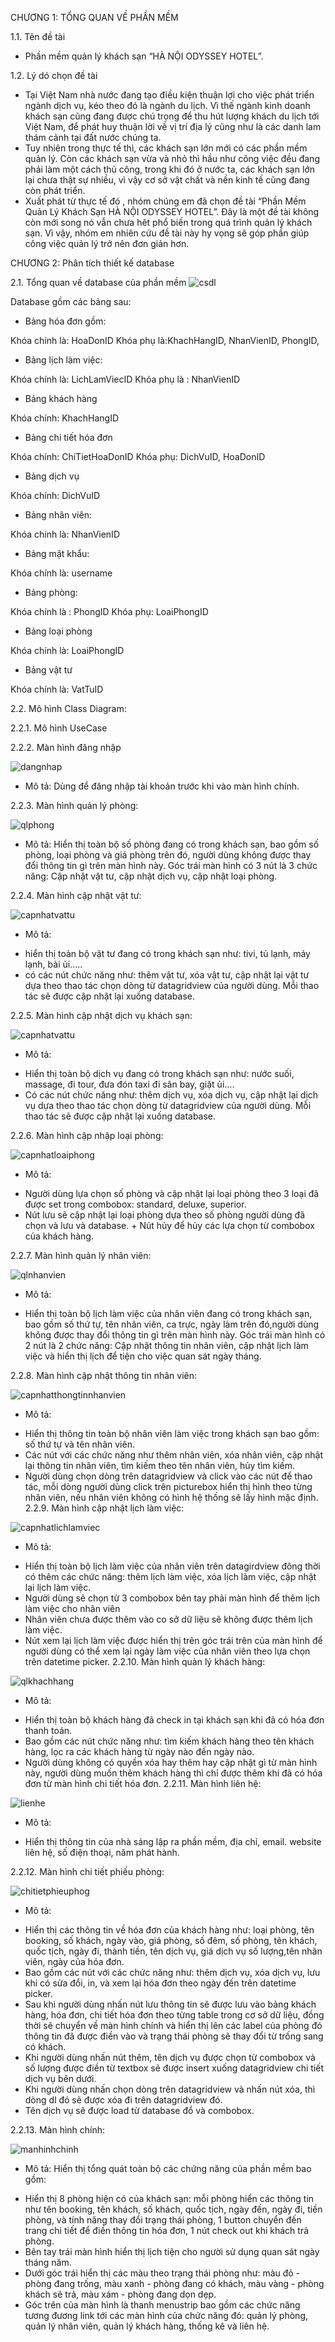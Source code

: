 CHƯƠNG 1: TỔNG QUAN VỀ PHẦN MỀM

1.1.	Tên đề tài
-	Phần mềm quản lý khách sạn “HÀ NỘI ODYSSEY HOTEL”.

1.2.	Lý dó chọn đề tài
-	Tại Việt Nam nhà nước đang tạo điều kiện thuận lợi cho việc phát triển ngành dịch vụ, kéo theo đó là ngành du lịch. Vì thế ngành kinh doanh khách sạn cũng đang được chú trọng để thu hút lượng khách du lịch tới Việt Nam, để phát huy thuận lời về vị trí địa lý cũng như là các danh lam thám cảnh tại đất nước chúng ta.
-	Tuy nhiên trong thực tế thì, các khách sạn lớn mới có các phần mềm quản lý. Còn các khách sạn vừa và nhỏ thì hầu như công việc đều đang phải làm một cách thủ công, trong khi đó ở nước ta, các khách sạn lớn lại chưa thật sự nhiều, vì vậy cơ sở vật chất và nền kinh tế cũng đang còn phát triển.
-	Xuất phát từ thực tế đó , nhóm chúng em đã chọn đề tài “Phần Mềm Quản Lý Khách Sạn HÀ NỘI ODYSSEY HOTEL”. Đây là một đề tài không còn mới song nó vẫn chưa hêt phổ biến trong quá trình quản lý khách sạn. Vì vậy, nhóm em nhiên cứu đề tài này hy vọng sẽ góp phần giúp công việc quản lý trở nên đơn giản hơn.

CHƯƠNG 2: Phân tích thiết kế database

2.1.	Tổng quan về database của phần mềm
![csdl](https://user-images.githubusercontent.com/41892269/98458776-b17e0780-21c6-11eb-92b7-0a95a9285105.png)
 
Database gồm các bảng sau:
-	 Bảng hóa đơn gồm:
 
 Khóa chính là: HoaDonID
Khóa phụ là:KhachHangID, NhanVienID, PhongID, 


-	Bảng lịch làm việc:
 
 Khóa chính là: LichLamViecID
Khóa phụ là : NhanVienID

-	Bảng khách hàng
 
Khóa chính: KhachHangID

-	Bảng chi tiết hóa đơn
 
Khóa chính: ChiTietHoaDonID
Khóa phụ: DichVuID, HoaDonID

-	Bảng dịch vụ
 
Khóa chính: DichVuID

-	Bảng nhân viên:
 
Khóa chính là: NhanVienID

-	Bảng mật khẩu:
	 
Khóa chính là: username

-	Bảng phòng:
 
Khóa chính là : PhongID
Khóa phụ: LoaiPhongID

-	Bảng loại phòng
 
Khóa chính là: LoaiPhongID

-	Bảng vật tư
 
Khóa chính là: VatTuID


2.2.	Mô hình Class Diagram:
 
2.2.1.	Mô hình UseCase


2.2.2.	Màn hình đăng nhập

![dangnhap](https://user-images.githubusercontent.com/41892269/98459130-56e6aa80-21ca-11eb-9a3b-77ca3942121a.png)
 
-	Mô tả: Dùng để đăng nhập tài khoản trước khi vào màn hình chính. 

2.2.3.	Màn hình quản lý phòng:

![qlphong](https://user-images.githubusercontent.com/41892269/98459174-c6f53080-21ca-11eb-954c-802562ccb17b.png)
 
-	Mô tả: Hiển thị toàn bộ số phòng đang có trong khách sạn, bao gồm số phòng, loại phòng và giá phòng trên đó, người dùng không được thay đổi thông tin gì trên màn hình này. Góc trái màn hình có 3 nút là 3 chức năng: Cập nhật vật tư, cập nhật dịch vụ, cập nhật loại phòng.

2.2.4.	Màn hình cập nhật vật tư:

![capnhatvattu](https://user-images.githubusercontent.com/41892269/98459472-ab3f5980-21cd-11eb-9164-d497b42b53cf.png)

-	Mô tả:
 + hiển thị toàn bộ vật tư đang có trong khách sạn như: tivi, tủ lạnh, máy lạnh, bài ủi.....
+ có các nút chức năng như: thêm vật tư, xóa vật tư, cập nhật lại vật tư dựa theo thao tác chọn dòng từ datagridview của người dùng. Mỗi thao tác sẽ được cập nhật lại xuống database. 

2.2.5.	Màn hình cập nhật dịch vụ khách sạn:

![capnhatvattu](https://user-images.githubusercontent.com/41892269/98459190-e4c29580-21ca-11eb-860b-3057a6ac1303.png)
	 
   - Mô tả: 
+ Hiển thị toàn bộ dịch vụ đang có trong khách sạn như: nước suối, massage, đi tour, đưa đón taxi đi sân bay, giặt ủi....
+ Có các nút chức năng như: thêm dịch vụ, xóa dịch vụ, cập nhật lại dịch vụ dựa theo thao tác chọn dòng từ datagridview của người dùng. Mỗi thao tác sẽ được cập nhật lại xuống database.

2.2.6.	Màn hình cập nhập loại phòng:

![capnhatloaiphong](https://user-images.githubusercontent.com/41892269/98459199-0459be00-21cb-11eb-9049-5dc2fed306cb.png)
 
-	Mô tả:
+ Người dùng lựa chọn số phòng và cập nhật lại loại phòng theo 3 loại đã được set trong combobox: standard, deluxe, superior.
+ Nút lưu sẽ cập nhật lại loại phòng dựa theo số phòng người dùng đã chọn và lưu và database.
      +  Nút hủy để hủy các lựa chọn từ combobox của khách hàng.

2.2.7.	Màn hình quản lý nhân viên:
 
![qlnhanvien](https://user-images.githubusercontent.com/41892269/98459202-1b001500-21cb-11eb-811c-2733658e03a5.png)

-	Mô tả:
+ Hiển thị toàn bộ lịch làm việc của nhân viên đang có trong khách sạn, bao gồm số thứ tự, tên nhân viên, ca trực, ngày làm  trên đó,người dùng không được thay đổi thông tin gì trên màn hình này. Góc trái màn hình có 2 nút là 2 chức năng: Cập nhật thông tin nhân viên, cập nhật lịch làm việc và hiển thị lịch để tiện cho việc quan sát ngày tháng.

2.2.8.	Màn hình cập nhật thông tin nhân viên:
 
![capnhatthongtinnhanvien](https://user-images.githubusercontent.com/41892269/98459209-33702f80-21cb-11eb-85dc-1fb0cf596090.png)

- Mô tả:
+ Hiển thị thông tin toàn bộ nhân viên làm việc trong khách sạn bao gồm: số thứ tự và tên nhân viên.
+ Các nút với các chức năng như thêm nhân viên, xóa nhân viên, cập nhật lại thông tin nhân viên, tìm kiếm theo tên nhân viên, hủy tìm kiếm.
+ Người dùng chọn dòng trên datagridview và click vào các nút để thao tác, mỗi dòng người dùng click trên picturebox hiển thị hình theo từng nhân viên, nếu nhân viên không có hình hệ thống sẽ lấy hình mặc định.
2.2.9.	Màn hình cập nhật lịch làm việc:

![capnhatlichlamviec](https://user-images.githubusercontent.com/41892269/98459216-471b9600-21cb-11eb-84fe-dd59fec6339e.png)

-	Mô tả:
+ Hiển thị toàn bộ lịch làm việc của nhân viên trên datagirdview đông thời có thêm các chức năng: thêm lịch làm việc, xóa lịch làm việc, cập nhật lại lịch làm việc.
+ Người dùng sẽ chọn từ 3 combobox bên tay phải màn hình để thêm lịch làm việc cho nhân viên
+ Nhân viên chưa được thêm vào co sở dữ liệu sẽ không được thêm lịch làm việc.
+ Nút xem lại lịch làm việc được hiển thị trên góc trái trên của màn hình để người dùng có thể xem lại ngày làm việc của nhân viên theo lựa chọn trên datetime picker. 
2.2.10.	Màn hình quản lý khách hàng:

![qlkhachhang](https://user-images.githubusercontent.com/41892269/98459222-5864a280-21cb-11eb-808a-ea266c72273d.png)
 
-	Mô tả:
+ Hiển thị toàn bộ khách hàng đã check in tại khách sạn khi đã có hóa đơn thanh toán.
+ Bao gồm các nút chức năng như: tìm kiếm khách hàng theo tên khách hàng, lọc ra các khách hàng từ ngày nào đến ngày nào.
+ Người dùng không có quyền xóa hay thêm hay cập nhật gì từ màn hình này, người dùng muốn thêm khách hàng thì chỉ được thêm khi đã có hóa đơn từ màn hình chi tiết hóa đơn.
2.2.11.	Màn hình liên hệ:

![lienhe](https://user-images.githubusercontent.com/41892269/98459272-feb0a800-21cb-11eb-9dfb-0035f88e218d.png)
 
-	Mô tả:
+ Hiển thị thông tin của nhà sáng lập ra phần mềm, địa chỉ, email. website liên hệ, số điện thoại, năm phát hành.

2.2.12.	Màn hình chi tiết phiếu phòng:

![chitietphieuphog](https://user-images.githubusercontent.com/41892269/98459282-125c0e80-21cc-11eb-9641-9492c257177a.png)

-	Mô tả:
+ Hiển thị các thông tin về hóa đơn của khách hàng như: loại phòng, tên booking, số khách, ngày vào,
giá phòng, số đêm, số phòng, tên khách, quốc tịch, ngày đi, thành tiền, tên dịch vụ, giá dịch vụ
số lượng,tên nhân viên, ngày của hóa đơn.
+ Bao gồm các nút với các chức năng như: thêm dịch vụ, xóa dịch vụ, lưu khi có sửa đổi, in, và xem lại hóa đơn theo ngày đến trên datetime picker.
+ Sau khi người dùng nhấn nút lưu thông tin sẽ được lưu vào bảng khách hàng, hóa đơn, chi tiết hóa đơn theo từng table trong cơ sở dữ liệu, đồng thời sẽ chuyển về màn hình chính và hiển thị lên các label của phòng đó thông tin đã được điền vào và trạng thái phòng sẽ thay đổi từ trống sang có khách.
+ Khi người dùng nhấn nút thêm, tên dịch vụ được chọn từ combobox và số lượng được điền từ textbox sẽ được insert xuống datagridview chi tiết dịch vụ bên dưới.
+ Khi người dùng nhấn chọn dòng trên datagridview và nhấn nút xóa, thì dòng dl đó sẽ được xóa đi trên datagridview đó.
+ Tên dịch vụ sẽ được load từ database đổ và combobox.


2.2.13.	Màn hình chính:

![manhinhchinh](https://user-images.githubusercontent.com/41892269/98459306-37e91800-21cc-11eb-967c-3558af74fcbe.png)

-	Mô tả: Hiển thị tổng quát toàn bộ các chứng năng của phần mềm bao gồm:
+ Hiển thị 8 phòng hiện có của khách sạn: mỗi phòng hiển các thông tin như tên booking, tên khách, số khách, quốc tịch, ngày đến, ngày đi, tiền phòng, và tính năng thay đổi trạng thái phòng, 1 button chuyển đến trang chi tiết để điền thông tin hóa đơn, 1 nút check out khi khách trả phòng.
+ Bên tay trái màn hình hiển thị lịch tiện cho người sử dụng quan sát ngày tháng năm.
+ Dưới góc trái hiển thị các màu theo trạng thái phòng như: màu đỏ - phòng đang trống, màu xanh - phòng đang có khách, màu vàng - phòng khách sẽ trả, màu xám - phòng đang dọn dẹp.
+ Góc trên của màn hình là thanh menustrip bao gồm các chức năng tương đương link tới các màn hình của chức năng đó: quản lý phòng, quản lý nhân viên, quản lý khách hàng, thống kê và liên hệ.
